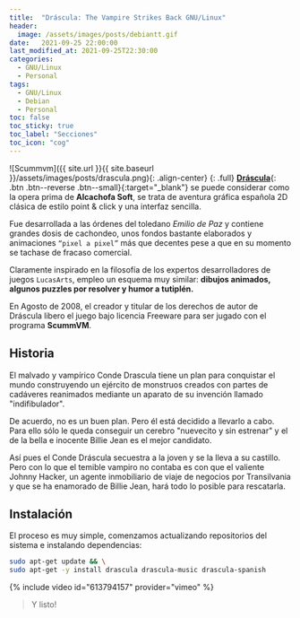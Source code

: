```yaml
---
title:  "Dráscula: The Vampire Strikes Back GNU/Linux"
header:
  image: /assets/images/posts/debiantt.gif
date:   2021-09-25 22:00:00
last_modified_at: 2021-09-25T22:30:00
categories:
  - GNU/Linux
  - Personal
tags:
  - GNU/Linux
  - Debian
  - Personal
toc: false
toc_sticky: true
toc_label: "Secciones"
toc_icon: "cog"
---
```


![Scummvm]({{ site.url }}{{ site.baseurl }}/assets/images/posts/drascula.png){: .align-center}
{: .full}
[**Dráscula**](http://www.alcachofasoft.com/){: .btn .btn--reverse .btn--small}{:target="_blank"} se puede considerar como la opera prima de **Alcachofa Soft**, se trata de aventura gráfica española 2D clásica de estilo point & click y una interfaz sencilla. 

Fue desarrollada a las órdenes del toledano *Emilio de Paz* y contiene grandes dosis de cachondeo, unos fondos bastante elaborados y animaciones `“pixel a pixel”` más que decentes pese a que en su momento se tachase de fracaso comercial.

Claramente inspirado en la filosofía de los expertos desarrolladores de juegos `LucasArts`, empleo un esquema muy similar: **dibujos animados, algunos puzzles por resolver y humor a tutiplén.**

En Agosto de 2008, el creador y titular de los derechos de autor de Dráscula libero el juego bajo licencia Freeware para ser jugado con el programa **ScummVM**.

## Historia

El malvado y vampírico Conde Drascula tiene un plan para conquistar el mundo construyendo un ejército de monstruos creados con partes de cadáveres reanimados mediante un aparato de su invención llamado "indifibulador". 

De acuerdo, no es un buen plan. Pero él está decidido a llevarlo a cabo. Para ello sólo le queda conseguir un cerebro "nuevecito y sin estrenar" y el de la bella e inocente Billie Jean es el mejor candidato.

Así pues el Conde Dráscula secuestra a la joven y se la lleva a su castillo. Pero con lo que el temible vampiro no contaba es con que el valiente Johnny Hacker, un agente inmobiliario de viaje de negocios por Transilvania y que se ha enamorado de Billie Jean, hará todo lo posible para rescatarla.

## Instalación

El proceso es muy simple, comenzamos actualizando repositorios del sistema e instalando dependencias:

```bash
sudo apt-get update && \
sudo apt-get -y install drascula drascula-music drascula-spanish
```

{% include video id="613794157" provider="vimeo" %}

> Y listo!
